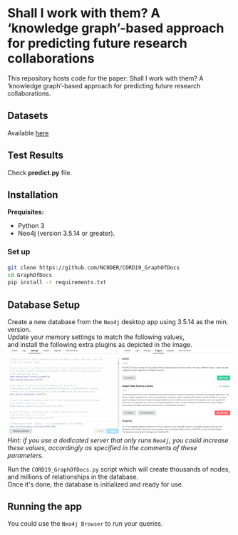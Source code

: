 # Shall I work with them? A ‘knowledge graph’-based approach for predicting future research collaborations
This repository hosts code for the paper: Shall I work with them? A ‘knowledge graph’-based approach for predicting future research collaborations.

## Datasets
Available [here](https://github.com/nkanak/cordkel/tree/main/data/datasets)

## Test Results
Check **predict.py** file.

## Installation
**Prequisites:**  
* Python 3  
* Neo4j (version 3.5.14 or greater).  


### Set up
```bash
git clone https://github.com/NC0DER/CORD19_GraphOfDocs
cd GraphOfDocs
pip install -r requirements.txt
```  

## Database Setup
Create a new database from the `Neo4j` desktop app using 3.5.14 as the min. version.  
Update your memory settings to match the following values,  
and install the following extra plugins as depicted in the image.
![image2](https://github.com/NC0DER/CORD19_GraphOfDocs/blob/master/CORD19_GraphOfDocs/images/settings.jpg)
*Hint: if you use a dedicated server that only runs `Neo4j`, you could increase these values, 
accordingly as specified in the comments of these parameters.*

Run the `CORD19_GraphOfDocs.py` script which will create thousands of nodes, 
and millions of relationships in the database.  
Once it's done, the database is initialized and ready for use. 

## Running the app
You could use the `Neo4j Browser` to run your queries.